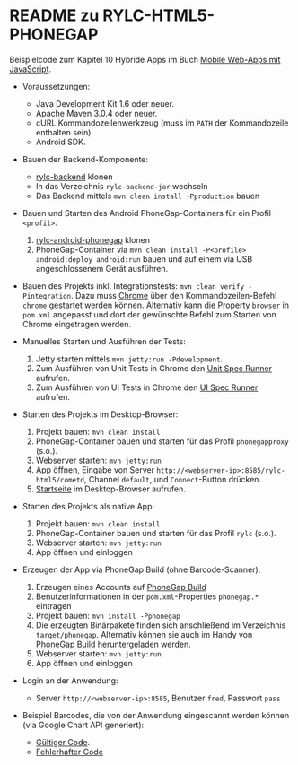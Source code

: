 # README zu RYLC-HTML5-PHONEGAP #

Beispielcode zum Kapitel 10 Hybride Apps im Buch [Mobile Web-Apps mit JavaScript](http://www.opitz-consulting.com/go_javascriptbuch).

*   Voraussetzungen:
    *   Java Development Kit 1.6 oder neuer.
    *   Apache Maven 3.0.4 oder neuer.
    *   cURL Kommandozeilenwerkzeug (muss im `PATH` der Kommandozeile enthalten sein).
    *   Android SDK.
*   Bauen der Backend-Komponente:
    *   [rylc-backend](https://github.com/mjswa/rylc-backend) klonen
    *   In das Verzeichnis `rylc-backend-jar` wechseln
    *   Das Backend mittels `mvn clean install -Pproduction` bauen
*   Bauen und Starten des Android PhoneGap-Containers für ein Profil `<profil>`:
    1.   [rylc-android-phonegap](https://github.com/mjswa/rylc-android-phonegap) klonen
    1.   PhoneGap-Container via `mvn clean install -P<profile> android:deploy android:run` bauen
         und auf einem via USB angeschlossenem Gerät ausführen.

*   Bauen des Projekts inkl. Integrationstests: `mvn clean verify -Pintegration`.
    Dazu muss [Chrome](http://www.google.com/chrome) über den Kommandozeilen-Befehl `chrome` gestartet werden können.
    Alternativ kann die Property `browser` in `pom.xml` angepasst und dort der gewünschte Befehl zum Starten von Chrome
    eingetragen werden.
*   Manuelles Starten und Ausführen der Tests:
    1.   Jetty starten mittels `mvn jetty:run -Pdevelopment`.
    1.   Zum Ausführen von Unit Tests in Chrome den [Unit Spec Runner](http://localhost:8585/rylc-html5/UnitSpecRunner.html) aufrufen.
    1.   Zum Ausführen von UI Tests in Chrome den [UI Spec Runner](http://localhost:8585/rylc-html5/UiSpecRunner.html) aufrufen.
*   Starten des Projekts im Desktop-Browser:
    1.   Projekt bauen: `mvn clean install`
    1.   PhoneGap-Container bauen und starten für das Profil `phonegapproxy` (s.o.).
    1.   Webserver starten: `mvn jetty:run`
    1.   App öffnen, Eingabe von Server `http://<webserver-ip>:8585/rylc-html5/cometd`, Channel `default`, und `Connect`-Button drücken.
    1.   [Startseite](http://localhost:8585/rylc-html5) im Desktop-Browser aufrufen.
*   Starten des Projekts als native App:
    1.   Projekt bauen: `mvn clean install`
    1.   PhoneGap-Container bauen und starten für das Profil `rylc` (s.o.).
    1.   Webserver starten: `mvn jetty:run`
    1.   App öffnen und einloggen
*   Erzeugen der App via PhoneGap Build (ohne Barcode-Scanner):
    1.  Erzeugen eines Accounts auf [PhoneGap Build](https://build.phonegap.com)
    1.  Benutzerinformationen in der `pom.xml`-Properties `phonegap.*` eintragen
    1.  Projekt bauen: `mvn install -Pphonegap`
    1.  Die erzeugten Binärpakete finden sich anschließend im Verzeichnis `target/phonegap`. Alternativ können sie auch im Handy von [PhoneGap Build](https://build.phonegap.com) heruntergeladen werden.
    1.  Webserver starten: `mvn jetty:run`
    1.  App öffnen und einloggen
*   Login an der Anwendung:
    *  Server `http://<webserver-ip>:8585`, Benutzer `fred`, Passwort `pass`
*   Beispiel Barcodes, die von der Anwendung eingescannt werden können (via Google Chart API generiert):
    * [Gültiger Code](https://chart.googleapis.com/chart?chs=150x150&cht=qr&chl=rylctest&choe=UTF-8).
    * [Fehlerhafter Code](https://chart.googleapis.com/chart?chs=150x150&cht=qr&chl=fehlertest&choe=UTF-8)


